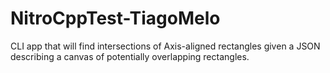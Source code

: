 # NitroCppTest-TiagoMelo
CLI app that will find intersections of Axis-aligned rectangles given a JSON describing a canvas of potentially overlapping rectangles.